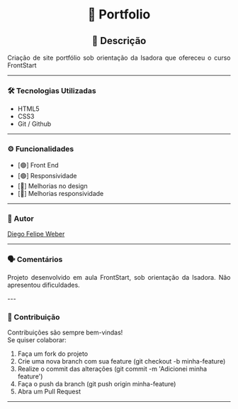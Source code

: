 <h1 align="center"> 📌 Portfolio  </h1>

<h2 align="center"> 📖 Descrição   </h2>
<p align="justify"> Criação de site portfólio sob orientação da Isadora que ofereceu o curso FrontStart </p>

---

### 🛠 Tecnologias Utilizadas  
- HTML5  
- CSS3  
- Git / Github
---

### ⚙️ Funcionalidades  
- [🟢] Front End  
- [🟢] Responsividade  
- [🔴] Melhorias no design
- [🔴] Melhorias responsividade

---

### 👤 Autor
[Diego Felipe Weber](https://www.linkedin.com/in/diego-weber-474a5aa6/)

---

### 🗣️ Comentários
<p align="justify">Projeto desenvolvido em aula FrontStart, sob orientação da Isadora. Não apresentou dificuldades.</p>
---

### 🤝 Contribuição
Contribuições são sempre bem-vindas!   
Se quiser colaborar:
1. Faça um fork do projeto
2. Crie uma nova branch com sua feature (git checkout -b minha-feature)
3. Realize o commit das alterações (git commit -m 'Adicionei minha feature')
4. Faça o push da branch (git push origin minha-feature)
5. Abra um Pull Request

---